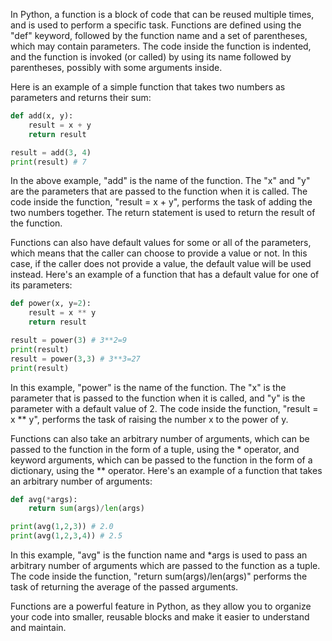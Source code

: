 In Python, a function is a block of code that can be reused multiple times, and is used to perform a specific task. Functions are defined using the "def" keyword, followed by the function name and a set of parentheses, which may contain parameters. The code inside the function is indented, and the function is invoked (or called) by using its name followed by parentheses, possibly with some arguments inside.

Here is an example of a simple function that takes two numbers as parameters and returns their sum:

```python
def add(x, y):
    result = x + y
    return result

result = add(3, 4)
print(result) # 7
```

In the above example, "add" is the name of the function. The "x" and "y" are the parameters that are passed to the function when it is called. 
The code inside the function, "result = x + y", performs the task of adding the two numbers together. The return statement is used to return the result of the function.

Functions can also have default values for some or all of the parameters, which means that the caller can choose to provide a value or not. In this case, if the caller does not provide a value, the default value will be used instead. Here's an example of a function that has a default value for one of its parameters:

```python
def power(x, y=2):
    result = x ** y
    return result

result = power(3) # 3**2=9
print(result)
result = power(3,3) # 3**3=27
print(result)
```

In this example, "power" is the name of the function. The "x" is the parameter that is passed to the function when it is called, and "y" is the parameter with a default value of 2. 
The code inside the function, "result = x ** y", performs the task of raising the number x to the power of y.

Functions can also take an arbitrary number of arguments, which can be passed to the function in the form of a tuple, using the * operator, and keyword arguments, which can be passed to the function in the form of a dictionary, using the ** operator.
Here's an example of a function that takes an arbitrary number of arguments:

```python
def avg(*args):
    return sum(args)/len(args)

print(avg(1,2,3)) # 2.0
print(avg(1,2,3,4)) # 2.5
```

In this example, "avg" is the function name and *args is used to pass an arbitrary number of arguments which are passed to the function as a tuple. 
The code inside the function, "return sum(args)/len(args)" performs the task of returning the average of the passed arguments.

Functions are a powerful feature in Python, as they allow you to organize your code into smaller, reusable blocks and make it easier to understand and maintain.
